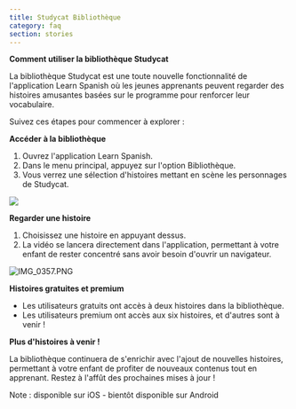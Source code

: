 ```yaml
---
title: Studycat Bibliothèque
category: faq
section: stories
---
```

**Comment utiliser la bibliothèque Studycat**

La bibliothèque Studycat est une toute nouvelle fonctionnalité de l'application Learn Spanish où les jeunes apprenants peuvent regarder des histoires amusantes basées sur le programme pour renforcer leur vocabulaire.

Suivez ces étapes pour commencer à explorer :

**Accéder à la bibliothèque**

1. Ouvrez l'application Learn Spanish.
2. Dans le menu principal, appuyez sur l'option Bibliothèque.
3. Vous verrez une sélection d'histoires mettant en scène les personnages de Studycat.

![](https://help.studycat.com/hc/article_attachments/38812096342041)

**Regarder une histoire**

1. Choisissez une histoire en appuyant dessus.
2. La vidéo se lancera directement dans l'application, permettant à votre enfant de rester concentré sans avoir besoin d'ouvrir un navigateur.

![IMG_0357.PNG](https://help.studycat.com/hc/article_attachments/38812096344217)

**Histoires gratuites et premium**

* Les utilisateurs gratuits ont accès à deux histoires dans la bibliothèque.
* Les utilisateurs premium ont accès aux six histoires, et d'autres sont à venir !

**Plus d'histoires à venir !**

La bibliothèque continuera de s'enrichir avec l'ajout de nouvelles histoires, permettant à votre enfant de profiter de nouveaux contenus tout en apprenant.
Restez à l'affût des prochaines mises à jour !


Note : disponible sur iOS - bientôt disponible sur Android